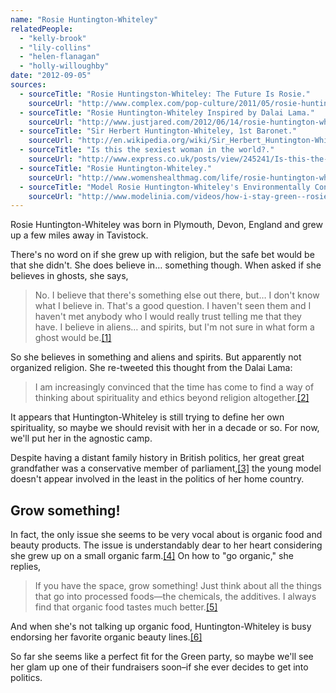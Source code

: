 ```yaml
---
name: "Rosie Huntington-Whiteley"
relatedPeople:
  - "kelly-brook"
  - "lily-collins"
  - "helen-flanagan"
  - "holly-willoughby"
date: "2012-09-05"
sources:
  - sourceTitle: "Rosie Huntingston-Whiteley: The Future Is Rosie."
    sourceUrl: "http://www.complex.com/pop-culture/2011/05/rosie-huntington-whiteley-2011-cover-story-gallery"
  - sourceTitle: "Rosie Huntington-Whiteley Inspired by Dalai Lama."
    sourceUrl: "http://www.justjared.com/2012/06/14/rosie-huntington-whiteley-inspired-by-dalai-lama/"
  - sourceTitle: "Sir Herbert Huntington-Whiteley, 1st Baronet."
    sourceUrl: "http://en.wikipedia.org/wiki/Sir_Herbert_Huntington-Whiteley,_1st_Baronet"
  - sourceTitle: "Is this the sexiest woman in the world?."
    sourceUrl: "http://www.express.co.uk/posts/view/245241/Is-this-the-sexiest-woman-in-the-world-"
  - sourceTitle: "Rosie Huntington-Whiteley."
    sourceUrl: "http://www.womenshealthmag.com/life/rosie-huntington-whiteley-transforms-0"
  - sourceTitle: "Model Rosie Huntington-Whiteley's Environmentally Concious Lifestyle."
    sourceUrl: "http://www.modelinia.com/videos/how-i-stay-green--rosie-huntington-whiteley/199"
---
```


Rosie Huntington-Whiteley was born in Plymouth, Devon, England and grew up a few miles away in Tavistock.

There's no word on if she grew up with religion, but the safe bet would be that she didn't. She does believe in… something though. When asked if she believes in ghosts, she says,

>No. I believe that there's something else out there, but… I don't know what I believe in. That's a good question. I haven't seen them and I haven't met anybody who I would really trust telling me that they have. I believe in aliens… and spirits, but I'm not sure in what form a ghost would be.<a class="source-citation" href="http://www.complex.com/pop-culture/2011/05/rosie-huntington-whiteley-2011-cover-story-gallery" title="Rosie Huntingston-Whiteley: The Future Is Rosie.">[1]</a>

So she believes in something and aliens and spirits. But apparently not organized religion. She re-tweeted this thought from the Dalai Lama:

>I am increasingly convinced that the time has come to find a way of thinking about spirituality and ethics beyond religion altogether.<a class="source-citation" href="http://www.justjared.com/2012/06/14/rosie-huntington-whiteley-inspired-by-dalai-lama/" title="Rosie Huntington-Whiteley Inspired by Dalai Lama.">[2]</a>

It appears that Huntington-Whiteley is still trying to define her own spirituality, so maybe we should revisit with her in a decade or so. For now, we'll put her in the agnostic camp.

Despite having a distant family history in British politics, her great great grandfather was a conservative member of parliament,<a class="source-citation" href="http://en.wikipedia.org/wiki/Sir_Herbert_Huntington-Whiteley,_1st_Baronet" title="Sir Herbert Huntington-Whiteley, 1st Baronet.">[3]</a> the young model doesn't appear involved in the least in the politics of her home country.


## Grow something!

In fact, the only issue she seems to be very vocal about is organic food and beauty products. The issue is understandably dear to her heart considering she grew up on a small organic farm.<a class="source-citation" href="http://www.express.co.uk/posts/view/245241/Is-this-the-sexiest-woman-in-the-world-" title="Is this the sexiest woman in the world?.">[4]</a> On how to "go organic," she replies,

>If you have the space, grow something! Just think about all the things that go into processed foods—the chemicals, the additives. I always find that organic food tastes much better.<a class="source-citation" href="http://www.womenshealthmag.com/life/rosie-huntington-whiteley-transforms-0" title="Rosie Huntington-Whiteley.">[5]</a>

And when she's not talking up organic food, Huntington-Whiteley is busy endorsing her favorite organic beauty lines.<a class="source-citation" href="http://www.modelinia.com/videos/how-i-stay-green--rosie-huntington-whiteley/199" title="Model Rosie Huntington-Whiteley&apos;s Environmentally Concious Lifestyle.">[6]</a>

So far she seems like a perfect fit for the Green party, so maybe we'll see her glam up one of their fundraisers soon–if she ever decides to get into politics.
